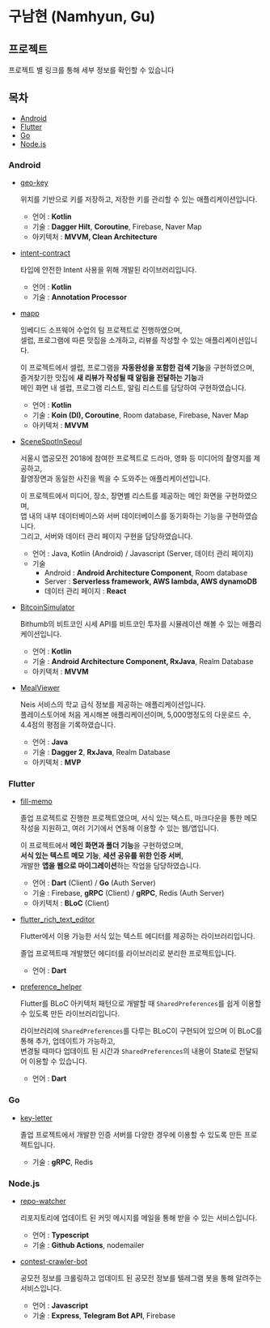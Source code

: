 # 구남현 (Namhyun, Gu)

## 프로젝트

프로젝트 별 링크를 통해 세부 정보를 확인할 수 있습니다

## 목차

  - [Android](#android)
  - [Flutter](#flutter)
  - [Go](#go)
  - [Node.js](#nodejs)

### Android

- [geo-key](https://github.com/namhyun-gu/namhyun-gu/blob/master/projects/geo-key.md)  
  
  위치를 기반으로 키를 저장하고, 저장한 키를 관리할 수 있는 애플리케이션입니다.  
  
  - 언어 : **Kotlin**  
  - 기술 : **Dagger Hilt**, **Coroutine**, Firebase, Naver Map  
  - 아키텍처 : **MVVM, Clean Architecture**  

- [intent-contract](https://github.com/namhyun-gu/namhyun-gu/blob/master/projects/intent-contract.md)

  타입에 안전한 Intent 사용을 위해 개발된 라이브러리입니다.

  - 언어 : **Kotlin**
  - 기술 : **Annotation Processor**

- [mapp](https://github.com/namhyun-gu/namhyun-gu/blob/master/projects/mapp.md)  

  임베디드 소프웨어 수업의 팀 프로젝트로 진행하였으며,  
  셀럽, 프로그램에 따른 맛집을 소개하고, 리뷰를 작성할 수 있는 애플리케이션입니다.  

  이 프로젝트에서 셀럽, 프로그램을 **자동완성을 포함한 검색 기능**을 구현하였으며,  
  즐겨찾기한 맛집에 **새 리뷰가 작성될 때 알림을 전달하는 기능**과  
  메인 화면 내 셀럽, 프로그램 리스트, 알림 리스트를 담당하여 구현하였습니다.

  - 언어 : **Kotlin**
  - 기술 : **Koin (DI), Coroutine**, Room database, Firebase, Naver Map
  - 아키텍처 : **MVVM**

- [SceneSpotInSeoul](https://github.com/namhyun-gu/namhyun-gu/blob/master/projects/SceneSpotInSeoul.md)  

  서울시 앱공모전 2018에 참여한 프로젝트로 드라마, 영화 등 미디어의 촬영지를 제공하고,  
  촬영장면과 동일한 사진을 찍을 수 도와주는 애플리케이션입니다.

  이 프로젝트에서 미디어, 장소, 장면별 리스트를 제공하는 메인 화면을 구현하였으며,  
  앱 내의 내부 데이터베이스와 서버 데이터베이스를 동기화하는 기능을 구현하였습니다.  
  그리고, 서버와 데이터 관리 페이지 구현을 담당하였습니다.  

  - 언어 : Java, Kotlin (Android) / Javascript (Server, 데이터 관리 페이지)
  - 기술
    - Android : **Android Architecture Component**, Room database
    - Server : **Serverless framework, AWS lambda, AWS dynamoDB**
    - 데이터 관리 페이지 : **React**

- [BitcoinSimulator](https://github.com/namhyun-gu/namhyun-gu/blob/master/projects/BitcoinSimulator.md)

  Bithumb의 비트코인 시세 API를 비트코인 투자를 시뮬레이션 해볼 수 있는 애플리케이션입니다.  

  - 언어 : **Kotlin**
  - 기술 : **Android Architecture Component, RxJava**, Realm Database
  - 아키텍처 : **MVVM**

- [MealViewer](https://github.com/namhyun-gu/namhyun-gu/blob/master/projects/MealViewer.md)

  Neis 서비스의 학교 급식 정보를 제공하는 애플리케이션입니다.  
  플레이스토어에 처음 게시해본 애플리케이션이며, 5,000명정도의 다운로드 수, 4.4점의 평점을 기록하였습니다.

  - 언어 : **Java**
  - 기술 : **Dagger 2**, **RxJava**, Realm Database
  - 아키텍처 : **MVP**
  
### Flutter

- [fill-memo](https://github.com/namhyun-gu/namhyun-gu/blob/master/projects/fill-memo.md)
  
  졸업 프로젝트로 진행한 프로젝트였으며,
  서식 있는 텍스트, 마크다운을 통한 메모 작성을 지원하고, 여러 기기에서 연동해 이용할 수 있는 웹/앱입니다.

  이 프로젝트에서 **메인 화면과 폴더 기능**을 구현하였으며,  
  **서식 있는 텍스트 메모 기능**, **세션 공유를 위한 인증 서버**,  
  개발한 **앱을 웹으로 마이그레이션**하는 작업을 담당하였습니다.

  - 언어 : **Dart** (Client) / **Go** (Auth Server)
  - 기술 : Firebase, **gRPC** (Client) / **gRPC**, Redis (Auth Server)
  - 아키텍처 : **BLoC** (Client)

- [flutter_rich_text_editor](https://github.com/namhyun-gu/namhyun-gu/blob/master/projects/flutter_rich_text_editor.md)
  
  Flutter에서 이용 가능한 서식 있는 텍스트 에디터를 제공하는 라이브러리입니다.

  졸업 프로젝트때 개발했던 에디터를 라이브러리로 분리한 프로젝트입니다.

  - 언어 : **Dart**

- [preference_helper](https://github.com/namhyun-gu/namhyun-gu/blob/master/projects/preference_helper.md)
  
  Flutter를 BLoC 아키텍처 패턴으로 개발할 때 `SharedPreferences`를 쉽게 이용할 수 있도록 만든 라이브러리입니다.

  라이브러리에 `SharedPreferences`를 다루는 BLoC이 구현되어 있으며 이 BLoC를 통해 추가, 업데이트가 가능하고,  
  변경될 때마다 업데이트 된 시간과 `SharedPreferences`의 내용이 State로 전달되어 이용할 수 있습니다.

  - 언어 : **Dart**

### Go

- [key-letter](https://github.com/namhyun-gu/namhyun-gu/blob/master/projects/key-letter.md)
  
  졸업 프로젝트에서 개발한 인증 서버를 다양한 경우에 이용할 수 있도록 만든 프로젝트입니다.

  - 기술 : **gRPC**, Redis

### Node.js

- [repo-watcher](https://github.com/namhyun-gu/namhyun-gu/blob/master/projects/repo-watcher.md)
  
  리포지토리에 업데이트 된 커밋 메시지를 메일을 통해 받을 수 있는 서비스입니다.

  - 언어 : **Typescript**
  - 기술 : **Github Actions**, nodemailer

- [contest-crawler-bot](https://github.com/namhyun-gu/namhyun-gu/blob/master/projects/contest-crawler-bot.md)
  
  공모전 정보를 크롤링하고 업데이트 된 공모전 정보를 텔레그램 봇을 통해 알려주는 서비스입니다.

  - 언어 : **Javascript**
  - 기술 : **Express**, **Telegram Bot API**, Firebase
